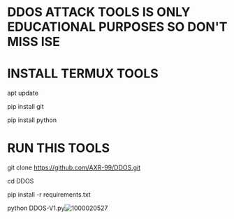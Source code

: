 # DDOS ATTACK TOOLS IS ONLY EDUCATIONAL PURPOSES SO DON'T MISS ISE

# INSTALL TERMUX TOOLS

apt update 

pip install git

pip install python

# RUN THIS TOOLS 

git clone https://github.com/AXR-99/DDOS.git

cd DDOS

pip install -r requirements.txt

python DDOS-V1.py![1000020527](https://github.com/user-attachments/assets/577638d9-184c-403a-a52b-bd746fe3d54c)
